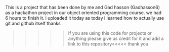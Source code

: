 This is a project that has been done by me and Gad hasson (Gadhasson6) as a hackathon project in our object oriented programming course. we had 6 hours to finish it.
i uploaded it today as today i learned how to actually use git and github itself
thanks
>>>>>If you are using this code for projects or anything please give us credit for it and add a link to this repository<<<<<
thank you
